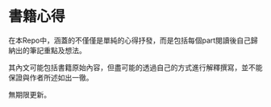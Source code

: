 # 書籍心得
在本Repo中，涵蓋的不僅僅是單純的心得抒發，而是包括每個part閱讀後自己歸納出的筆記重點及想法。

其內文可能包括書籍原始內容，但盡可能的透過自己的方式進行解釋撰寫，並不能保證與作者所述如出一徹。

無期限更新。